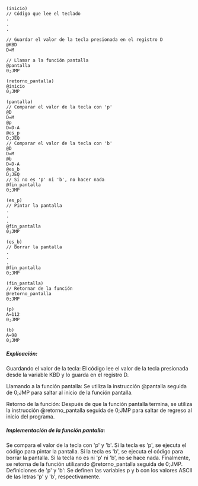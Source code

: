```assembly
(inicio)
// Código que lee el teclado
.
.
.

// Guardar el valor de la tecla presionada en el registro D
@KBD
D=M

// Llamar a la función pantalla
@pantalla
0;JMP

(retorno_pantalla)
@inicio
0;JMP

(pantalla)
// Comparar el valor de la tecla con 'p'
@D
D=M
@p
D=D-A
@es_p
D;JEQ
// Comparar el valor de la tecla con 'b'
@D
D=M
@b
D=D-A
@es_b
D;JEQ
// Si no es 'p' ni 'b', no hacer nada
@fin_pantalla
0;JMP

(es_p)
// Pintar la pantalla
.
.
.
@fin_pantalla
0;JMP

(es_b)
// Borrar la pantalla
.
.
.
@fin_pantalla
0;JMP

(fin_pantalla)
// Retornar de la función
@retorno_pantalla
0;JMP

(p)
A=112
0;JMP

(b)
A=98
0;JMP
```
##### Explicación:

Guardando el valor de la tecla: El código lee el valor de la tecla presionada desde la variable KBD y lo guarda en el registro D.

Llamando a la función pantalla: Se utiliza la instrucción @pantalla seguida de 0;JMP para saltar al inicio de la función pantalla.

Retorno de la función: Después de que la función pantalla termina, se utiliza la instrucción @retorno_pantalla seguida de 0;JMP para saltar de regreso al inicio del programa.

##### Implementación de la función pantalla:

Se compara el valor de la tecla con 'p' y 'b'.
Si la tecla es 'p', se ejecuta el código para pintar la pantalla.
Si la tecla es 'b', se ejecuta el código para borrar la pantalla.
Si la tecla no es ni 'p' ni 'b', no se hace nada.
Finalmente, se retorna de la función utilizando @retorno_pantalla seguida de 0;JMP.
Definiciones de 'p' y 'b': Se definen las variables p y b con los valores ASCII de las letras 'p' y 'b', respectivamente.
